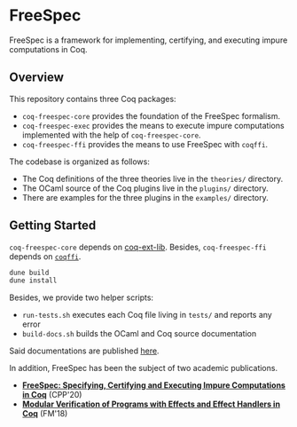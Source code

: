 # FreeSpec

FreeSpec is a framework for implementing, certifying, and executing
impure computations in Coq.

## Overview

This repository contains three Coq packages:

- `coq-freespec-core` provides the foundation of the FreeSpec formalism.
- `coq-freespec-exec` provides the means to execute impure
  computations implemented with the help of `coq-freespec-core`.
- `coq-freespec-ffi` provides the means to use FreeSpec with `coqffi`.

The codebase is organized as follows:

- The Coq definitions of the three theories live in the `theories/`
  directory.
- The OCaml source of the Coq plugins live in the `plugins/` directory.
- There are examples for the three plugins in the `examples/` directory.

## Getting Started

`coq-freespec-core` depends on
[coq-ext-lib](https://github.com/coq-community/coq-ext-lib). Besides,
`coq-freespec-ffi` depends on
[`coqffi`](https://github.com/coq-community/coqffi).

```bash
dune build
dune install
```

Besides, we provide two helper scripts:

- `run-tests.sh` executes each Coq file living in `tests/` and reports
  any error
- `build-docs.sh` builds the OCaml and Coq source documentation

Said documentations are published
[here](https://ANSSI-FR.github.io/FreeSpec).

In addition, FreeSpec has been the subject of two academic
publications.

- [**FreeSpec: Specifying, Certifying and Executing Impure Computations
  in Coq**](https://hal.inria.fr/hal-02422273) (CPP'20)
- [**Modular Verification of Programs with Effects and Effect Handlers in
  Coq**](https://hal.inria.fr/hal-01799712) (FM'18)
